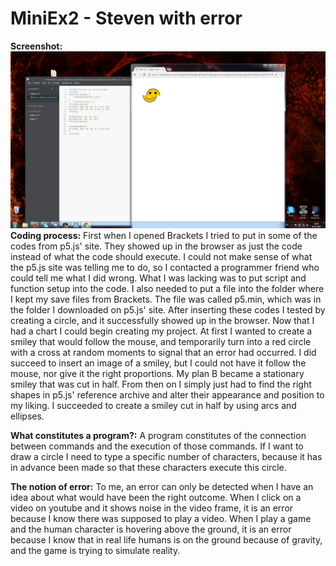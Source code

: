 # MiniEx2 - Steven with error

<b>Screenshot:</b>
![screenshot](https://github.com/MariaOChristensen/MiniEx2/blob/master/Steven%20with%20error%20screenshot.png)
<b>Coding process:</b>
First when I opened Brackets I tried to put in some of the codes from p5.js' site.
They showed up in the browser as just the code instead of what the code should execute.
I could not make sense of what the p5.js site was telling me to do, so I contacted a programmer friend who could tell me what I did wrong.
What I was lacking was to put script and function setup into the code.
I also needed to put a file into the folder where I kept my save files from Brackets. The file was called p5.min, which was in the folder I downloaded on p5.js' site.
After inserting these codes I tested by creating a circle, and it successfully showed up in the browser.
Now that I had a chart I could begin creating my project.
At first I wanted to create a smiley that would follow the mouse, and temporarily turn into a red circle with a cross at random moments to signal that an error had occurred. 
I did succeed to insert an image of a smiley, but I could not have it follow the mouse, nor give it the right proportions.
My plan B became a stationary smiley that was cut in half. From then on I simply just had to find the right shapes in p5.js' reference archive and alter their appearance and position to my liking. I succeeded to create a smiley cut in half by using arcs and ellipses.

<b>What constitutes a program?:</b>
A program constitutes of the connection between commands and the execution of those commands. If I want to draw a circle I need to type a specific number of characters, because it has in advance been made so that these characters execute this circle.

<b>The notion of error:</b>
To me, an error can only be detected when I have an idea about what would have been the right outcome. When I click on a video on youtube and it shows noise in the video frame, it is an error because I know there was supposed to play a video. When I play a game and the human character is hovering above the ground, it is an error because I know that in real life humans is on the ground because of gravity, and the game is trying to simulate reality.
